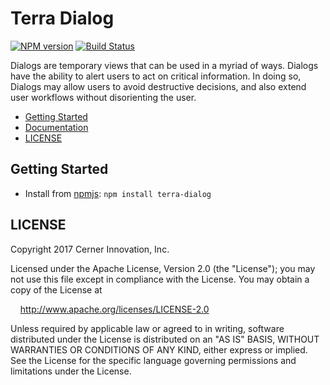 # Terra Dialog


[![NPM version](https://badgen.net/npm/v/terra-dialog)](https://www.npmjs.org/package/terra-dialog)
[![Build Status](https://badgen.net/travis/cerner/terra-core)](https://travis-ci.org/cerner/terra-core)

Dialogs are temporary views that can be used in a myriad of ways. Dialogs have the ability to alert users to act on critical information. In doing so, Dialogs may allow users to avoid destructive decisions, and also extend user workflows without disorienting the user.

- [Getting Started](#getting-started)
- [Documentation](https://github.com/cerner/terra-core/tree/master/packages/terra-dialog/docs)
- [LICENSE](#license)

## Getting Started

- Install from [npmjs](https://www.npmjs.com): `npm install terra-dialog`

## LICENSE

Copyright 2017 Cerner Innovation, Inc.

Licensed under the Apache License, Version 2.0 (the "License"); you may not use this file except in compliance with the License. You may obtain a copy of the License at

&nbsp;&nbsp;&nbsp;&nbsp;http://www.apache.org/licenses/LICENSE-2.0

Unless required by applicable law or agreed to in writing, software distributed under the License is distributed on an "AS IS" BASIS, WITHOUT WARRANTIES OR CONDITIONS OF ANY KIND, either express or implied. See the License for the specific language governing permissions and limitations under the License.
